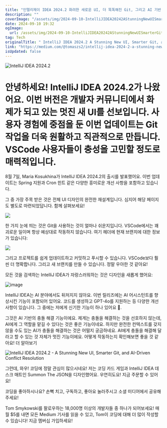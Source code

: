 ```yaml
---
title: "인텔리제이 IDEA 2024.2 화려한 새로운 UI, 더 똑똑해진 Git, 그리고 AI 기반 충돌 해결"
description: ""
coverImage: "/assets/img/2024-09-10-IntelliJIDEA20242AStunningNewUISmarterGitandAI-DrivenConflictResolution_0.png"
date: 2024-09-10 19:32
ogImage: 
  url: /assets/img/2024-09-10-IntelliJIDEA20242AStunningNewUISmarterGitandAI-DrivenConflictResolution_0.png
tag: Tech
originalTitle: " IntelliJ IDEA 2024.2 A Stunning New UI, Smarter Git, and AI-Driven Conflict Resolution"
link: "https://medium.com/@tomaszs2/intellij-idea-2024-2-a-stunning-new-ui-smarter-git-and-ai-driven-conflict-resolution-0a3cb74da92d"
isUpdated: false
---
```



![IntelliJ IDEA 2024.2](/assets/img/2024-09-10-IntelliJIDEA20242AStunningNewUISmarterGitandAI-DrivenConflictResolution_0.png)

# 안녕하세요! IntelliJ IDEA 2024.2가 나왔어요. 이번 버전은 개발자 커뮤니티에서 화제가 되고 있는 멋진 새 UI를 선보입니다. 사용자 경험에 중점을 둔 이번 업데이트는 Git 작업을 더욱 원활하고 직관적으로 만듭니다. VSCode 사용자들이 충성을 고민할 정도로 매력적입니다.

8월 7일, Maria Kosukhina가 IntelliJ IDEA 2024.2의 출시를 발표했어요. 이번 업데이트는 Spring 지원과 Cron 힌트 같은 다양한 흥미로운 개선 사항을 포함하고 있습니다.

그 중 가장 주목 받은 것은 전체 UI 디자인의 완전한 재설계입니다. 심지어 해당 페이지도 별도로 마련되었답니다. 함께 살펴보세요!

<div class="content-ad"></div>

<img src="/assets/img/2024-09-10-IntelliJIDEA20242AStunningNewUISmarterGitandAI-DrivenConflictResolution_1.png" />

한 가지 눈에 띄는 것은 Git을 사용하는 것이 얼마나 쉬운지입니다. VSCode에서는 꽤 괴로운 일이며 항상 예상대로 작동하지 않습니다. 여기 헤더에 현재 브랜치에 대한 정보가 있습니다:

<img src="https://miro.medium.com/v2/resize:fit:1400/0*LQ7rqyX0QYD91_mN.gif" />

그리고 프로젝트를 쉽게 업데이트하고 커밋하고 푸시할 수 있습니다. VSCode보다 훨씬 더 명확합니다. 그리고 새 브랜치를 만들 수 있습니다. 정말 우아한 것 같아요!

<div class="content-ad"></div>

모든 것을 검색하는 IntelliJ IDEA가 자랑스러워하는 것은 디자인을 새롭게 했어요:

![image](https://miro.medium.com/v2/resize:fit:1400/0*aprjBsZbh4siL0ak.gif)

IntelliJ IDEA는 AI 분야에서도 뒤처지지 않아요. 이번 릴리즈에는 AI 어시스턴트를 향상시킨 기능이 포함되어 있어요. 코드를 생성하고 GPT-4o를 지원하는 등 다양한 개선 사항이 있습니다. 그 중에는 저에게 신기한 기능이 하나 있어요 🤭.

그것은 AI 기반의 충돌 해결 기능이에요. 제게는 충돌을 해결하는 것을 선호하지 않는데, AI에게 그 역할을 맡길 수 있다는 것은 좋은 기능이네요. 하지만 완전한 컨텍스트를 갖지 않을 수도 있는 AI가 충돌을 해결하는 것은 어떨지 궁금하네요. AI에게 충돌을 해결해 달라고 할 수 있는 것 자체가 멋진 기능이에요. 어떻게 작동하는지 확인해보면 좋을 것 같아요! 더 알아보기

<div class="content-ad"></div>


![IntelliJ IDEA 2024.2 - A Stunning New UI, Smarter Git, and AI-Driven Conflict Resolution](/assets/img/2024-09-10-IntelliJIDEA20242AStunningNewUISmarterGitandAI-DrivenConflictResolution_2.png)

그런데, 와우! 코딩에 정말 관심이 많으시네요! 저는 코딩 카드 게임과 IntelliJ IDEA 데스크 매트인 Summon The JSON을 디자인했어요. 우연히도요! 지금 주문할 수 있어요!

코딩을 좋아하시나요? 손뼉 치고, 구독하고, 좋아요 눌러주시고 소셜 미디어에서 공유해주세요!

Tom Smykowski를 팔로우하는 18,000명 이상의 개발자들 중 하나가 되어보세요! 매월 $5를 내면 모든 Medium 기사를 읽을 수 있고, Tom이 코딩에 대해 더 많이 작성할 수 있습니다! 지금 멤버십 가입하세요!
